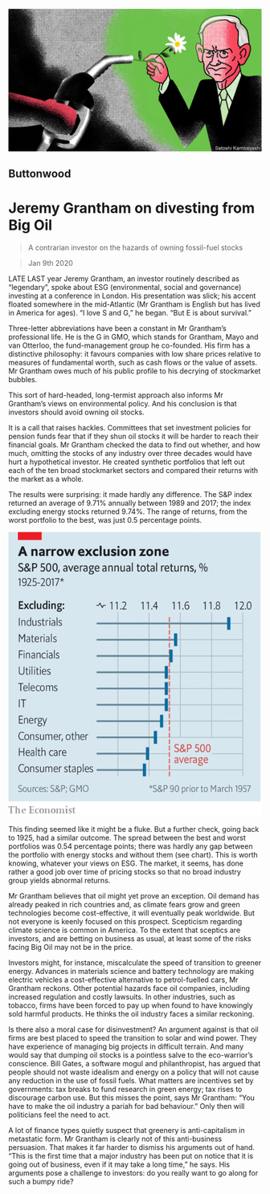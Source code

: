 ![](./images/20200111_FND010.jpg)

## Buttonwood

# Jeremy Grantham on divesting from Big Oil

> A contrarian investor on the hazards of owning fossil-fuel stocks

> Jan 9th 2020

LATE LAST year Jeremy Grantham, an investor routinely described as “legendary”, spoke about ESG (environmental, social and governance) investing at a conference in London. His presentation was slick; his accent floated somewhere in the mid-Atlantic (Mr Grantham is English but has lived in America for ages). “I love S and G,” he began. “But E is about survival.”

Three-letter abbreviations have been a constant in Mr Grantham’s professional life. He is the G in GMO, which stands for Grantham, Mayo and van Otterloo, the fund-management group he co-founded. His firm has a distinctive philosophy: it favours companies with low share prices relative to measures of fundamental worth, such as cash flows or the value of assets. Mr Grantham owes much of his public profile to his decrying of stockmarket bubbles.

This sort of hard-headed, long-termist approach also informs Mr Grantham’s views on environmental policy. And his conclusion is that investors should avoid owning oil stocks.

It is a call that raises hackles. Committees that set investment policies for pension funds fear that if they shun oil stocks it will be harder to reach their financial goals. Mr Grantham checked the data to find out whether, and how much, omitting the stocks of any industry over three decades would have hurt a hypothetical investor. He created synthetic portfolios that left out each of the ten broad stockmarket sectors and compared their returns with the market as a whole.

The results were surprising: it made hardly any difference. The S&P index returned an average of 9.71% annually between 1989 and 2017; the index excluding energy stocks returned 9.74%. The range of returns, from the worst portfolio to the best, was just 0.5 percentage points.

![](./images/20200111_FNC914.png)

This finding seemed like it might be a fluke. But a further check, going back to 1925, had a similar outcome. The spread between the best and worst portfolios was 0.54 percentage points; there was hardly any gap between the portfolio with energy stocks and without them (see chart). This is worth knowing, whatever your views on ESG. The market, it seems, has done rather a good job over time of pricing stocks so that no broad industry group yields abnormal returns.

Mr Grantham believes that oil might yet prove an exception. Oil demand has already peaked in rich countries and, as climate fears grow and green technologies become cost-effective, it will eventually peak worldwide. But not everyone is keenly focused on this prospect. Scepticism regarding climate science is common in America. To the extent that sceptics are investors, and are betting on business as usual, at least some of the risks facing Big Oil may not be in the price.

Investors might, for instance, miscalculate the speed of transition to greener energy. Advances in materials science and battery technology are making electric vehicles a cost-effective alternative to petrol-fuelled cars, Mr Grantham reckons. Other potential hazards face oil companies, including increased regulation and costly lawsuits. In other industries, such as tobacco, firms have been forced to pay up when found to have knowingly sold harmful products. He thinks the oil industry faces a similar reckoning.

Is there also a moral case for disinvestment? An argument against is that oil firms are best placed to speed the transition to solar and wind power. They have experience of managing big projects in difficult terrain. And many would say that dumping oil stocks is a pointless salve to the eco-warrior’s conscience. Bill Gates, a software mogul and philanthropist, has argued that people should not waste idealism and energy on a policy that will not cause any reduction in the use of fossil fuels. What matters are incentives set by governments: tax breaks to fund research in green energy; tax rises to discourage carbon use. But this misses the point, says Mr Grantham: “You have to make the oil industry a pariah for bad behaviour.” Only then will politicians feel the need to act.

A lot of finance types quietly suspect that greenery is anti-capitalism in metastatic form. Mr Grantham is clearly not of this anti-business persuasion. That makes it far harder to dismiss his arguments out of hand. “This is the first time that a major industry has been put on notice that it is going out of business, even if it may take a long time,” he says. His arguments pose a challenge to investors: do you really want to go along for such a bumpy ride?